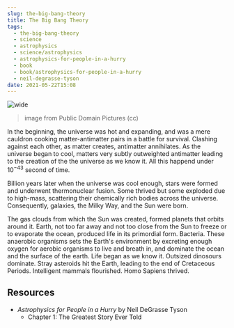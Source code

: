 ```yaml
---
slug: the-big-bang-theory
title: The Big Bang Theory
tags:
  - the-big-bang-theory
  - science
  - astrophysics
  - science/astrophysics
  - astrophysics-for-people-in-a-hurry
  - book
  - book/astrophysics-for-people-in-a-hurry
  - neil-degrasse-tyson
date: 2021-05-22T15:08
---
```



![wide](https://www.publicdomainpictures.net/pictures/380000/nahled/big-bang-theory-1607444724TIM.jpg)
> image from Public Domain Pictures (cc)

In the beginning, the universe was hot and expanding, and was a mere cauldron
cooking matter-antimatter pairs in a battle for survival. Clashing against each
other, as matter creates, antimatter annihilates. As the universe began to
cool, matters very subtly outweighted antimatter leading to the creation of the
the universe as we know it. All this happend under $10^{-43}$ second of time.

Billion years later when the universe was cool enough, stars were formed and
underwent thermonuclear fusion. Some thrived but some exploded due to high-mass,
scattering their chemically rich bodies across the universe. Consequently,
galaxies, the Milky Way, and the Sun were born.

The gas clouds from which the Sun was created, formed planets that orbits around
it. Earth, not too far away and not too close from the Sun to freeze or to
evaporate the ocean, produced life in its primordial form. Bacteria. These
anaerobic organisms sets the Earth's environment by excreting enough oxygen for
aerobic organisms to live and breath in, and dominate the ocean and the surface
of the earth. Life began as we know it. Outsized dinosours dominate. Stray
asteroids hit the Earth, leading to the end of Cretaceous Periods. Intelligent
mammals flourished. Homo Sapiens thrived.

<div class="ui section divider"></div>
<section id="socialMediaLinks"></section>

## Resources

- _Astrophysics for People in a Hurry_ by Neil DeGrasse Tyson
  - Chapter 1: The Greatest Story Ever Told
